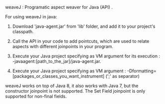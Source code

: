 weaveJ
:	Programatic aspect weaver for Java (API) .



For using weaveJ in java:

1. Download 'java-agent.jar' from 'lib' folder, and add it to your project's classpath.

2. Call the API in your code to add pointcuts, which are used to relate aspects with different joinpoints in your program.

3. Execute your Java project specifying as VM argument for its execution : -javaagent:[path_to_the_jar]/java-agent.jar.

4. Execute your Java project specifying as VM argument : -Dformatting=[packages_or_classes_you_want_instrument]  (';' as separator)


weaveJ works on top of Java 8, 
it also works  with Java 7, but the constructor joinpoint is not supported.
The Set Field joinpoint is only supported for non-final fields.
